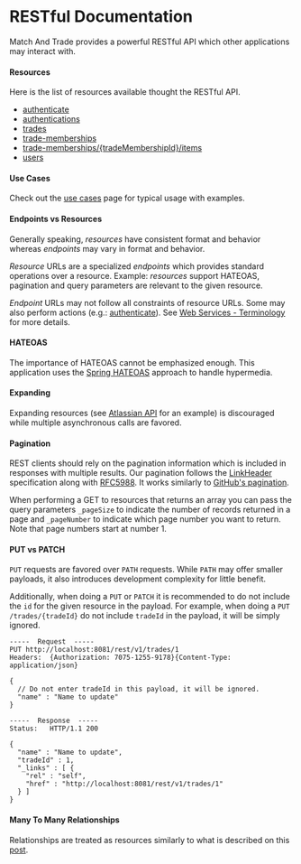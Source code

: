 RESTful Documentation
=====================
Match And Trade provides a powerful RESTful API which other applications may interact with.

#### Resources
Here is the list of resources available thought the RESTful API.

* [authenticate][1]
* [authentications][2]
* [trades][3]
* [trade-memberships][12]
* [trade-memberships/{tradeMembershipId}/items][13]
* [users][4]

#### Use Cases
Check out the [use cases][14] page for typical usage with examples.

#### Endpoints vs Resources
Generally speaking, _resources_ have consistent format and behavior whereas _endpoints_ may vary in format and behavior.

_Resource_ URLs are a specialized _endpoints_ which provides standard operations over a resource. Example: _resources_ support HATEOAS, pagination and query parameters are relevant to the given resource.

_Endpoint_ URLs may not follow all constraints of resource URLs. Some may also perform actions (e.g.: [authenticate][1]). See [Web Services - Terminology][5] for more details.

#### HATEOAS
The importance of HATEOAS cannot be emphasized enough. This application uses the [Spring HATEOAS][8] approach to handle hypermedia.

#### Expanding
Expanding resources (see [Atlassian API][7] for an example) is discouraged while multiple asynchronous calls are favored.

#### Pagination
REST clients should rely on the pagination information which is included in responses with multiple results. Our pagination follows the [LinkHeader][10] specification along with [RFC5988][11]. It works similarly to [GitHub's pagination][9].

When performing a GET to resources that returns an array you can pass the query parameters `_pageSize` to indicate the number of records returned in a page and `_pageNumber` to indicate which page number you want to return. Note that page numbers start at number 1.

#### PUT vs PATCH
`PUT` requests are favored over `PATH` requests. While `PATH` may offer smaller payloads, it also introduces development complexity for little benefit.

Additionally, when doing a `PUT` or `PATCH` it is recommended to do not include the `id` for the given resource in the payload. For example, when doing a `PUT /trades/{tradeId}` do not include `tradeId` in the payload, it will be simply ignored.

```
-----  Request  -----
PUT http://localhost:8081/rest/v1/trades/1
Headers:  {Authorization: 7075-1255-9178}{Content-Type: application/json}

{
  // Do not enter tradeId in this payload, it will be ignored.
  "name" : "Name to update"
}

-----  Response  -----
Status:   HTTP/1.1 200 

{
  "name" : "Name to update",
  "tradeId" : 1,
  "_links" : [ {
    "rel" : "self",
    "href" : "http://localhost:8081/rest/v1/trades/1"
  } ]
}
```

#### Many To Many Relationships
Relationships are treated as resources similarly to what is described on this [post][6].


[1]: rest/authenticate.md
[2]: rest/authentications.md
[3]: rest/trades.md
[4]: rest/users.md
[5]: https://www.w3.org/TR/2011/REC-ws-metadata-exchange-20111213/#terms
[6]: https://rafaelsantosbra.wordpress.com/2016/10/18/many-to-many-relationships-for-rest-api-with-a-relationship-attribute/ "REST API Many to Many relationship"
[7]: https://developer.atlassian.com/confdev/confluence-server-rest-api/expansions-in-the-rest-api "Atlassian Developers - Expansions in the REST API"
[8]: https://spring.io/understanding/HATEOAS "Spring HATEOAS"
[9]: https://developer.github.com/guides/traversing-with-pagination/ "GitHub Pagination"
[10]: https://www.w3.org/wiki/LinkHeader "LinkHeader Specification"
[11]: http://www.rfc-editor.org/rfc/rfc5988.txt "rfc5988"
[12]: rest/trade-memberships.md
[13]: rest/items.md
[14]: rest-use-cases.md